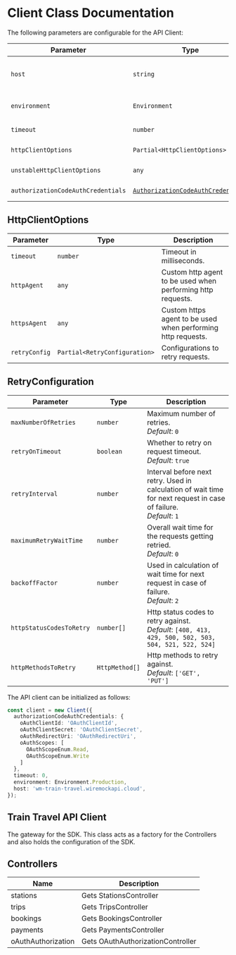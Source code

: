 
# Client Class Documentation

The following parameters are configurable for the API Client:

| Parameter | Type | Description |
|  --- | --- | --- |
| `host` | `string` | The fully-qualified hostname of the API<br>*Default*: `'wm-train-travel.wiremockapi.cloud'` |
| `environment` | `Environment` | The API environment. <br> **Default: `Environment.Production`** |
| `timeout` | `number` | Timeout for API calls.<br>*Default*: `0` |
| `httpClientOptions` | `Partial<HttpClientOptions>` | Stable configurable http client options. |
| `unstableHttpClientOptions` | `any` | Unstable configurable http client options. |
| `authorizationCodeAuthCredentials` | [`AuthorizationCodeAuthCredentials`](auth/oauth-2-authorization-code-grant.md) | The credential object for authorizationCodeAuth |

## HttpClientOptions

| Parameter | Type | Description |
|  --- | --- | --- |
| `timeout` | `number` | Timeout in milliseconds. |
| `httpAgent` | `any` | Custom http agent to be used when performing http requests. |
| `httpsAgent` | `any` | Custom https agent to be used when performing http requests. |
| `retryConfig` | `Partial<RetryConfiguration>` | Configurations to retry requests. |

## RetryConfiguration

| Parameter | Type | Description |
|  --- | --- | --- |
| `maxNumberOfRetries` | `number` | Maximum number of retries. <br> *Default*: `0` |
| `retryOnTimeout` | `boolean` | Whether to retry on request timeout. <br> *Default*: `true` |
| `retryInterval` | `number` | Interval before next retry. Used in calculation of wait time for next request in case of failure. <br> *Default*: `1` |
| `maximumRetryWaitTime` | `number` | Overall wait time for the requests getting retried. <br> *Default*: `0` |
| `backoffFactor` | `number` | Used in calculation of wait time for next request in case of failure. <br> *Default*: `2` |
| `httpStatusCodesToRetry` | `number[]` | Http status codes to retry against. <br> *Default*: `[408, 413, 429, 500, 502, 503, 504, 521, 522, 524]` |
| `httpMethodsToRetry` | `HttpMethod[]` | Http methods to retry against. <br> *Default*: `['GET', 'PUT']` |

The API client can be initialized as follows:

```ts
const client = new Client({
  authorizationCodeAuthCredentials: {
    oAuthClientId: 'OAuthClientId',
    oAuthClientSecret: 'OAuthClientSecret',
    oAuthRedirectUri: 'OAuthRedirectUri',
    oAuthScopes: [
      OAuthScopeEnum.Read,
      OAuthScopeEnum.Write
    ]
  },
  timeout: 0,
  environment: Environment.Production,
  host: 'wm-train-travel.wiremockapi.cloud',
});
```

## Train Travel API Client

The gateway for the SDK. This class acts as a factory for the Controllers and also holds the configuration of the SDK.

## Controllers

| Name | Description |
|  --- | --- |
| stations | Gets StationsController |
| trips | Gets TripsController |
| bookings | Gets BookingsController |
| payments | Gets PaymentsController |
| oAuthAuthorization | Gets OAuthAuthorizationController |

